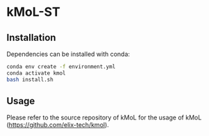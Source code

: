 # kMoL-ST

## Installation

Dependencies can be installed with conda:
```bash
conda env create -f environment.yml
conda activate kmol
bash install.sh
```

## Usage

Please refer to the source repository of kMoL for the usage of kMoL (https://github.com/elix-tech/kmol). 
